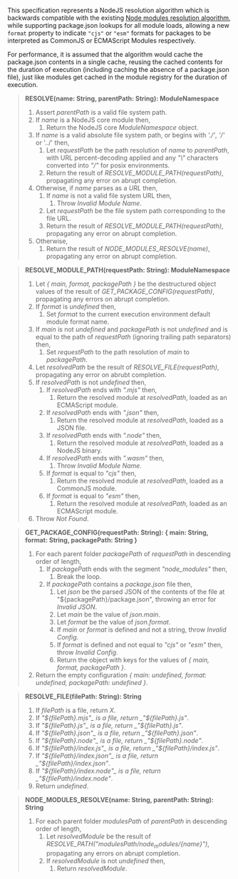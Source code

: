 This specification represents a NodeJS resolution algorithm which is backwards compatible with the existing [Node modules resolution algorithm](https://nodejs.org/api/modules.html#modules_all_together), while supporting package.json lookups for all module loads, allowing a new `format` property to indicate `"cjs"` or `"esm"` formats for packages to be interpreted as CommonJS or ECMAScript Modules respectively.

For performance, it is assumed that the algorithm would cache the package.json contents in a single cache,
reusing the cached contents for the duration of execution (including caching the absence of a package.json file), just like modules get cached in the module registry for the duration of execution.

> **RESOLVE(name: String, parentPath: String): ModuleNamespace**
> 1. Assert _parentPath_ is a valid file system path.
> 1. If _name_ is a NodeJS core module then,
>    1. Return the NodeJS core _ModuleNamespace_ object.
> 1. If _name_ is a valid absolute file system path, or begins with _'./'_, _'/'_ or '../' then,
>    1. Let _requestPath_ be the path resolution of _name_ to _parentPath_, with URL percent-decoding applied and any _"\\"_ characters converted into _"/"_ for posix environments.
>    1. Return the result of _RESOLVE_MODULE_PATH(requestPath)_, propagating any error on abrupt completion.
> 1. Otherwise, if _name_ parses as a _URL_ then,
>    1. If _name_ is not a valid file system URL then,
>       1. Throw _Invalid Module Name_.
>    1. Let _requestPath_ be the file system path corresponding to the file URL.
>    1. Return the result of _RESOLVE_MODULE_PATH(requestPath)_, propagating any error on abrupt completion.
> 1. Otherwise,
>    1. Return the result of _NODE_MODULES_RESOLVE(name)_, propagating any error on abrupt completion.

> **RESOLVE_MODULE_PATH(requestPath: String): ModuleNamespace**
> 1. Let _{ main, format, packagePath }_ be the destructured object values of the result of _GET_PACKAGE_CONFIG(requestPath)_, propagating any errors on abrupt completion.
> 1. If _format_ is _undefined_ then,
>    1. Set _format_ to the current execution environment default module format name.
> 1. If _main_ is not _undefined_ and _packagePath_ is not _undefined_ and is equal to the path of _requestPath_ (ignoring trailing path separators) then,
>    1. Set _requestPath_ to the path resolution of _main_ to _packagePath_.
> 1. Let _resolvedPath_ be the result of _RESOLVE_FILE(requestPath)_, propagating any error on abrubt completion.
> 1. If _resolvedPath_ is not _undefined_ then,
>    1. If _resolvedPath_ ends with _".mjs"_ then,
>       1. Return the resolved module at _resolvedPath_, loaded as an ECMAScript module.
>    1. If _resolvedPath_ ends with _".json"_ then,
>       1. Return the resolved module at _resolvedPath_, loaded as a JSON file.
>    1. If _resolvedPath_ ends with _".node"_ then,
>       1. Return the resolved module at _resolvedPath_, loaded as a NodeJS binary.
>    1. If _resolvedPath_ ends with _".wasm"_ then,
>       1. Throw _Invalid Module Name_.
>    1. If _format_ is equal to _"cjs"_ then,
>       1. Return the resolved module at _resolvedPath_, loaded as a CommonJS module.
>    1. If _format_ is equal to _"esm"_ then,
>       1. Return the resolved module at _resolvedPath_, loaded as an ECMAScript module.
> 1. Throw _Not Found_.

> **GET_PACKAGE_CONFIG(requestPath: String): { main: String, format: String, packagePath: String }**
> 1. For each parent folder _packagePath_ of _requestPath_ in descending order of length,
>    1. If _packagePath_ ends with the segment _"node_modules"_ then,
>       1. Break the loop.
>    1. If _packagePath_ contains a _package.json_ file then,
>       1. Let _json_ be the parsed JSON of the contents of the file at "${packagePath}/package.json", throwing an error for _Invalid JSON_.
>       1. Let _main_ be the value of _json.main_.
>       1. Let _format_ be the value of _json.format_.
>       1. If _main_ or _format_ is defined and not a string, throw _Invalid Config_.
>       1. If _format_ is defined and not equal to _"cjs"_ or _"esm"_ then, throw _Invalid Config_.
>       1. Return the object with keys for the values of _{ main, format, packagePath }_.
> 1. Return the empty configuration _{ main: undefined, format: undefined, packagePath: undefined }_.

> **RESOLVE_FILE(filePath: String): String**
> 1. If _filePath_ is a file, return _X_.
> 1. If _"${filePath}.mjs"_ is a file, return _"${filePath}.js"_.
> 1. If _"${filePath}.js"_ is a file, return _"${filePath}.js"_.
> 1. If _"${filePath}.json"_ is a file, return _"${filePath}.json"_.
> 1. If _"${filePath}.node"_ is a file, return _"${filePath}.node"_.
> 1. If _"${filePath}/index.js"_ is a file, return _"${filePath}/index.js"_.
> 1. If _"${filePath}/index.json"_ is a file, return _"${filePath}/index.json"_.
> 1. If _"${filePath}/index.node"_ is a file, return _"${filePath}/index.node"_.
> 1. Return _undefined_.

> **NODE_MODULES_RESOLVE(name: String, parentPath: String): String**
> 1. For each parent folder _modulesPath_ of _parentPath_ in descending order of length,
>    1. Let _resolvedModule_ be the result of _RESOLVE_PATH("${modulesPath}/node_modules/${name}")_, propagating any errors on abrupt completion.
>    1. If _resolvedModule_ is not _undefined_ then,
>       1. Return _resolvedModule_.
